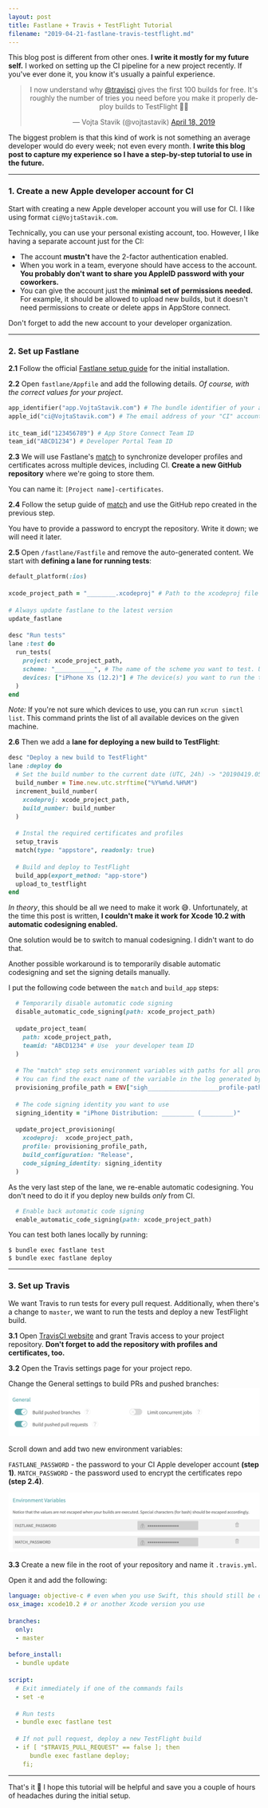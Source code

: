 ```yaml
---
layout: post
title: Fastlane + Travis + TestFlight Tutorial
filename: "2019-04-21-fastlane-travis-testflight.md"
---
```


This blog post is different from other ones. **I write it mostly for my future self.** I worked on setting up the CI pipeline for a new project recently. If you've ever done it, you know it's usually a painful experience.

<center>
<blockquote class="twitter-tweet" data-lang="en"><p lang="en" dir="ltr">I now understand why <a href="https://twitter.com/travisci?ref_src=twsrc%5Etfw">@travisci</a> gives the first 100 builds for free. It&#39;s roughly the number of tries you need before you make it properly deploy builds to TestFlight 🤦‍♂️</p>&mdash; Vojta Stavik (@vojtastavik) <a href="https://twitter.com/vojtastavik/status/1118988570197409793?ref_src=twsrc%5Etfw">April 18, 2019</a></blockquote>
<script async src="https://platform.twitter.com/widgets.js" charset="utf-8"></script>
</center>

The biggest problem is that this kind of work is not something an average developer would do every week; not even every month. **I write this blog post to capture my experience so I have a step-by-step tutorial to use in the future.**

<!-- more -->

---

### 1. Create a new Apple developer account for CI

Start with creating a new Apple developer account you will use for CI. I like using format `ci@VojtaStavik.com`.

Technically, you can use your personal existing account, too. However, I like having a separate account just for the CI:
- The account **mustn't** have the 2-factor authentication enabled.
- When you work in a team, everyone should have access to the account. **You probably don't want to share you AppleID password with your coworkers.**
- You can give the account just the **minimal set of permissions needed.** For example, it should be allowed to upload new builds, but it doesn't need permissions to create or delete apps in AppStore connect.

Don't forget to add the new account to your developer organization.

---

### 2. Set up Fastlane

**2.1** Follow the official [Fastlane setup guide](https://docs.fastlane.tools/getting-started/ios/setup/) for the initial installation.

**2.2** Open `fastlane/Appfile` and add the following details. _Of course, with the correct values for your project_.
```ruby
app_identifier("app.VojtaStavik.com") # The bundle identifier of your app
apple_id("ci@VojtaStavik.com") # The email address of your "CI" account from step 1

itc_team_id("123456789") # App Store Connect Team ID
team_id("ABCD1234") # Developer Portal Team ID
```

**2.3** We will use Fastlane's [match](https://docs.fastlane.tools/actions/match/#match) to synchronize developer profiles and certificates across multiple devices, including CI. **Create a new GitHub repository** where we're going to store them.

You can name it: `[Project name]-certificates`.

**2.4** Follow the setup guide of [match](https://docs.fastlane.tools/actions/match/#match) and use the GitHub repo created in the previous step.

You have to provide a password to encrypt the repository. Write it down; we will need it later.

**2.5** Open `/fastlane/Fastfile` and remove the auto-generated content. We start with **defining a lane for running tests**:
```ruby
default_platform(:ios)

xcode_project_path = "________.xcodeproj" # Path to the xcodeproj file

# Always update fastlane to the latest version
update_fastlane

desc "Run tests"
lane :test do
  run_tests(
    project: xcode_project_path,
    scheme: "___________", # The name of the scheme you want to test. Usually, it's similar to your project name.
    devices: ["iPhone Xs (12.2)"] # The device(s) you want to run the tests on.
  )
end
```

_Note:_ If you're not sure which devices to use, you can run `xcrun simctl list`. This command prints the list of all available devices on the given machine.

**2.6** Then we add a **lane for deploying a new build to TestFlight**:
```ruby
desc "Deploy a new build to TestFlight"
lane :deploy do
  # Set the build number to the current date (UTC, 24h) -> "20190419.0510"
  build_number = Time.new.utc.strftime("%Y%m%d.%H%M")
  increment_build_number(
    xcodeproj: xcode_project_path,
    build_number: build_number
  )

  # Instal the required certificates and profiles
  setup_travis
  match(type: "appstore", readonly: true)

  # Build and deploy to TestFlight
  build_app(export_method: "app-store")
  upload_to_testflight
end
```

_In theory_, this should be all we need to make it work 😅. Unfortunately, at the time this post is written, **I couldn't make it work for Xcode 10.2 with automatic codesigning enabled.**

One solution would be to switch to manual codesigning. I didn't want to do that.

Another possible workaround is to temporarily disable automatic codesigning and set the signing details manually.

I put the following code between the `match` and `build_app` steps:

```ruby
  # Temporarily disable automatic code signing
  disable_automatic_code_signing(path: xcode_project_path)

  update_project_team(
    path: xcode_project_path,
    teamid: "ABCD1234" # Use  your developer team ID
  )

  # The "match" step sets environment variables with paths for all provisioning profiles.
  # You can find the exact name of the variable in the log generated by "match".
  provisioning_profile_path = ENV["sigh____________________profile-path"]

  # The code signing identity you want to use
  signing_identity = "iPhone Distribution: _________ (_________)"

  update_project_provisioning(
    xcodeproj:  xcode_project_path,
    profile: provisioning_profile_path,
    build_configuration: "Release",
    code_signing_identity: signing_identity
  )
```

As the very last step of the lane, we re-enable automatic codesigning. You don't need to do it if you deploy new builds _only_ from CI.
```ruby
  # Enable back automatic code signing
  enable_automatic_code_signing(path: xcode_project_path)
```

You can test both lanes locally by running:
```shell
$ bundle exec fastlane test
$ bundle exec fastlane deploy
```

---

### 3. Set up Travis

We want Travis to run tests for every pull request. Additionally, when there's a change to `master`, we want to run the tests and deploy a new TestFlight build.

**3.1** Open [TravisCI website](https://travis-ci.com) and grant Travis access to your project repository. **Don't forget to add the repository with profiles and certificates, too.**

**3.2** Open the Travis settings page for your project repo.

Change the General settings to build PRs and pushed branches:
![Travis general settings](/images/fastlane-travis-testflight/travis-general-settings.png)

Scroll down and add two new environment variables:

`FASTLANE_PASSWORD` - the password to your CI Apple developer account **(step 1)**.
`MATCH_PASSWORD` - the password used to encrypt the certificates repo **(step 2.4)**.

![Travis environment variables](/images/fastlane-travis-testflight/travis-env-variables.png)

**3.3** Create a new file in the root of your repository and name it `.travis.yml`.

Open it and add the following:
```yml
language: objective-c # even when you use Swift, this should still be objective-c
osx_image: xcode10.2 # or another Xcode version you use

branches:
  only:
  - master

before_install:
  - bundle update

script:
  # Exit immediately if one of the commands fails
  - set -e

  # Run tests
  - bundle exec fastlane test

  # If not pull request, deploy a new TestFlight build
  - if [ "$TRAVIS_PULL_REQUEST" == false ]; then
      bundle exec fastlane deploy;
    fi;
```

---

That's it 🎉 I hope this tutorial will be helpful and save you a couple of hours of headaches during the initial setup.
